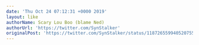 ```yaml
---
date: 'Thu Oct 24 07:12:31 +0000 2019'
layout: like
authorName: Scary Lou Boo (blame Ned)
authorUrl: 'https://twitter.com/SynStalker'
originalPost: 'https://twitter.com/SynStalker/status/1187265599405207552'
---
```

